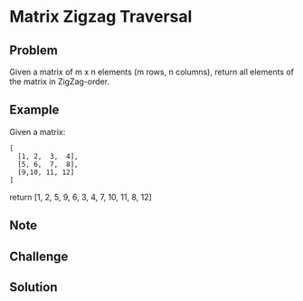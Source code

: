 Matrix Zigzag Traversal
===


Problem
-------

Given a matrix of m x n elements (m rows, n columns), return all elements of the matrix in ZigZag-order.

Example
-------

Given a matrix:

    [
      [1, 2,  3,  4],
      [5, 6,  7,  8],
      [9,10, 11, 12]
    ]

return [1, 2, 5, 9, 6, 3, 4, 7, 10, 11, 8, 12]

Note
---------

Challenge
---------

Solution
--------

